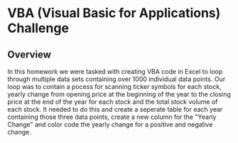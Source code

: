 # VBA  (Visual Basic for Applications) Challenge
## Overview
In this homework we were tasked with creating VBA code in Excel to loop through multiple data sets containing over 1000 
individual data points. Our loop was to contain a pocess for scanning ticker symbols for each stock, yearly change from 
opening price at the beginning of the year to the closing price at the end of the year for each stock and the total stock 
volume of each stock. It needed to do this and create a seperate table for each year containing those three data points, create
 a new column for the "Yearly Change" and color code the yearly change for a positive and negative change. 
